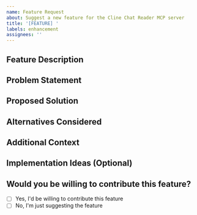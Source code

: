 ```yaml
---
name: Feature Request
about: Suggest a new feature for the Cline Chat Reader MCP server
title: '[FEATURE] '
labels: enhancement
assignees: ''
---
```


## Feature Description

<!-- A clear and concise description of the feature you're requesting. -->

## Problem Statement

<!-- Describe the problem that this feature would solve. -->

## Proposed Solution

<!-- Describe how you envision this feature working. -->

## Alternatives Considered

<!-- Describe any alternative solutions or features you've considered. -->

## Additional Context

<!-- Add any other context, screenshots, or examples about the feature request here. -->

## Implementation Ideas (Optional)

<!-- If you have ideas about how to implement this feature, share them here. -->

## Would you be willing to contribute this feature?

<!-- Let us know if you'd be interested in contributing this feature yourself. -->
- [ ] Yes, I'd be willing to contribute this feature
- [ ] No, I'm just suggesting the feature
